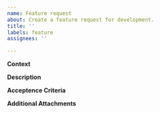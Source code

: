 ```yaml
---
name: Feature request
about: Create a feature request for development.
title: ''
labels: feature
assignees: ''

---
```


**Context**
<!--- Any background context if necessary-->

**Description**
<!--- A clear and concise description of what the problem is-->

**Acceptence Criteria**
<!--- Explain conditions if any, that the feature should meet, define the feature behavior from the end-user's perspective.-->

**Additional Attachments**
<!--- Add any other context or screenshots about the feature request here.-->
